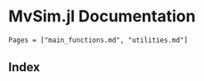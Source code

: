 # MvSim.jl Documentation

```@contents
Pages = ["main_functions.md", "utilities.md"]
```

## Index

```@index
```
